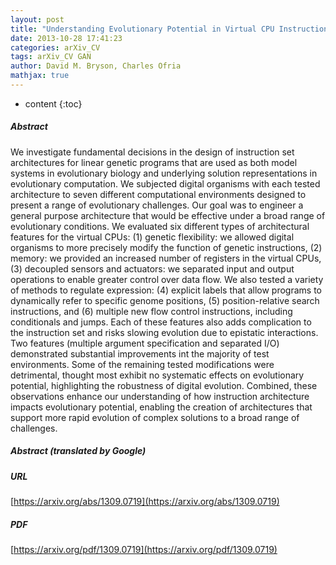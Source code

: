 ```yaml
---
layout: post
title: "Understanding Evolutionary Potential in Virtual CPU Instruction Set Architectures"
date: 2013-10-28 17:41:23
categories: arXiv_CV
tags: arXiv_CV GAN
author: David M. Bryson, Charles Ofria
mathjax: true
---
```


* content
{:toc}

##### Abstract
We investigate fundamental decisions in the design of instruction set architectures for linear genetic programs that are used as both model systems in evolutionary biology and underlying solution representations in evolutionary computation. We subjected digital organisms with each tested architecture to seven different computational environments designed to present a range of evolutionary challenges. Our goal was to engineer a general purpose architecture that would be effective under a broad range of evolutionary conditions. We evaluated six different types of architectural features for the virtual CPUs: (1) genetic flexibility: we allowed digital organisms to more precisely modify the function of genetic instructions, (2) memory: we provided an increased number of registers in the virtual CPUs, (3) decoupled sensors and actuators: we separated input and output operations to enable greater control over data flow. We also tested a variety of methods to regulate expression: (4) explicit labels that allow programs to dynamically refer to specific genome positions, (5) position-relative search instructions, and (6) multiple new flow control instructions, including conditionals and jumps. Each of these features also adds complication to the instruction set and risks slowing evolution due to epistatic interactions. Two features (multiple argument specification and separated I/O) demonstrated substantial improvements int the majority of test environments. Some of the remaining tested modifications were detrimental, thought most exhibit no systematic effects on evolutionary potential, highlighting the robustness of digital evolution. Combined, these observations enhance our understanding of how instruction architecture impacts evolutionary potential, enabling the creation of architectures that support more rapid evolution of complex solutions to a broad range of challenges.

##### Abstract (translated by Google)


##### URL
[https://arxiv.org/abs/1309.0719](https://arxiv.org/abs/1309.0719)

##### PDF
[https://arxiv.org/pdf/1309.0719](https://arxiv.org/pdf/1309.0719)

